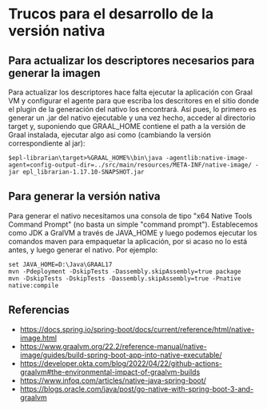 # Trucos para el desarrollo de la versión nativa

## Para actualizar los descriptores necesarios para generar la imagen
Para actualizar los descriptores hace falta ejecutar la aplicación con Graal VM y configurar el agente para que escriba los descritores en el sitio donde el plugin de la generación del nativo los encontrará.
Así pues, lo primero es generar un .jar del nativo ejecutable y una vez hecho, acceder al directorio target y, suponiendo que GRAAL_HOME contiene el path a la versión de Graal instalada, ejecutar algo asi como (cambiando la versión correspondiente al jar):

`$epl-librarian\target>%GRAAL_HOME%\bin\java -agentlib:native-image-agent=config-output-dir=../src/main/resources/META-INF/native-image/ -jar epl_librarian-1.17.10-SNAPSHOT.jar`


## Para generar la versión nativa
Para generar el nativo necesitamos una consola de tipo "x64 Native Tools Command Prompt" (no basta un simple "command prompt"). Establecemos como JDK a GralVM a través de JAVA_HOME y luego podemos ejecutar los comandos maven para empaquetar la aplicación, por si acaso no lo está antes, y luego generar el nativo. Por ejemplo:

```
set JAVA_HOME=D:\Java\GRAAL17
mvn -Pdeployment -DskipTests -Dassembly.skipAssembly=true package
mvn -DskipTests -DskipTests -Dassembly.skipAssembly=true -Pnative native:compile
```

## Referencias

* https://docs.spring.io/spring-boot/docs/current/reference/html/native-image.html
* https://www.graalvm.org/22.2/reference-manual/native-image/guides/build-spring-boot-app-into-native-executable/
* https://developer.okta.com/blog/2022/04/22/github-actions-graalvm#the-environmental-impact-of-graalvm-builds
* https://www.infoq.com/articles/native-java-spring-boot/
* https://blogs.oracle.com/java/post/go-native-with-spring-boot-3-and-graalvm
